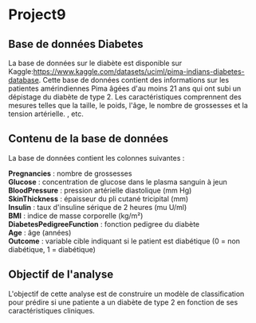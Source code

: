 # Project9
## Base de données Diabetes
La base de données sur le diabète est disponible sur Kaggle:https://www.kaggle.com/datasets/uciml/pima-indians-diabetes-database. Cette base de données contient des informations sur les patientes amérindiennes Pima âgées d'au moins 21 ans qui ont subi un dépistage du diabète de type 2. Les caractéristiques comprennent des mesures telles que la taille, le poids, l'âge, le nombre de grossesses et la tension artérielle. , etc.

## Contenu de la base de données

La base de données contient les colonnes suivantes :

**Pregnancies** : nombre de grossesses  
**Glucose** : concentration de glucose dans le plasma sanguin à jeun  
**BloodPressure** : pression artérielle diastolique (mm Hg)  
**SkinThickness** : épaisseur du pli cutané tricipital (mm)  
**Insulin** : taux d'insuline sérique de 2 heures (mu U/ml)  
**BMI** : indice de masse corporelle (kg/m²)  
**DiabetesPedigreeFunction** : fonction pedigree du diabète  
**Age** : âge (années)  
**Outcome** : variable cible indiquant si le patient est diabétique (0 = non diabétique, 1 = diabétique)  


## Objectif de l'analyse
L'objectif de cette analyse est de construire un modèle de classification pour prédire si une patiente a un diabète de type 2 en fonction de ses caractéristiques cliniques. 
